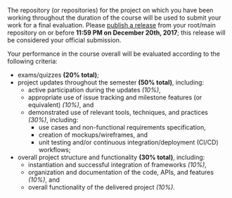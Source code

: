 The repository (or repositories) for the project on which you have been working throughout the duration of the course will be used to submit your work for a final evaluation. Please [publish a release](https://help.github.com/articles/creating-releases/) from your root/main repository on or before **11:59 PM on December 20th, 2017**; this release will be considered your official submission.

Your performance in the course overall will be evaluated according to the following criteria:
* exams/quizzes **(20% total)**;
* project updates throughout the semester **(50% total)**, including:
  * active participation during the updates *(10%)*,
  * appropriate use of issue tracking and milestone features (or equivalent) *(10%)*, and
  * demonstrated use of relevant tools, techniques, and practices *(30%)*, including:
    * use cases and non-functional requirements specification,
    * creation of mockups/wireframes, and
    * unit testing and/or continuous integration/deployment (CI/CD) workflows;
* overall project structure and functionality **(30% total)**, including:
  * instantiation and successful integration of frameworks *(10%)*,
  * organization and documentation of the code, APIs, and features *(10%)*, and
  * overall functionality of the delivered project *(10%)*.
